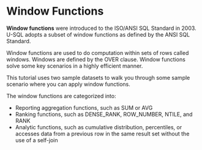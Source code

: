 # Window Functions

**Window functions** were introduced to the ISO/ANSI SQL Standard in 2003. U-SQL adopts a subset of window functions as defined by the ANSI SQL Standard.

Window functions are used to do computation within sets of rows called windows. Windows are defined by the OVER clause. Window functions solve some key scenarios in a highly efficient manner.

This tutorial uses two sample datasets to walk you through some sample scenario where you can apply window functions. 

The window functions are categorized into:
* Reporting aggregation functions, such as SUM or AVG
* Ranking functions, such as DENSE_RANK, ROW_NUMBER, NTILE, and RANK
* Analytic functions, such as cumulative distribution, percentiles, or accesses data from a previous row in the same result set without the use of a self-join

